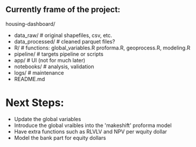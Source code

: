 ## Currently frame of the project:
housing-dashboard/
- data_raw/            # original shapefiles, csv, etc.
-  data_processed/      # cleaned parquet files?
- R/                   # functions: global_variables.R proforma.R, geoprocess.R, modeling.R
- pipeline/            # targets pipeline or scripts
- app/                 # UI (not for much later)
- notebooks/           # analysis, validation
- logs/                # maintenance
- README.md

# Next Steps: 
- Update the global variables
- Introduce the global vraibles into the 'makeshift' proforma model
- Have extra functions such as RLVLV and NPV per wquity dollar
- Model the bank part for equity dollars 


